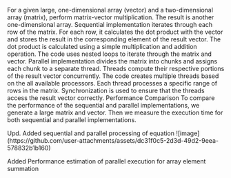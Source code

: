 For a given large, one-dimensional array (vector) and a two-dimensional array (matrix), perform matrix-vector multiplication. The result is another one-dimensional array.
Sequential implementation iterates through each row of the matrix. For each row, it calculates the dot product with the vector and stores the result in the corresponding element of the result vector. The dot product is calculated using a simple multiplication and addition operation. The code uses nested loops to iterate through the matrix and vector.
Parallel implementation divides the matrix into chunks and assigns each chunk to a separate thread. Threads compute their respective portions of the result vector concurrently. The code creates multiple threads based on the all available processors. Each thread processes a specific range of rows in the matrix. Synchronization is used to ensure that the threads access the result vector correctly.
Performance Comparison To compare the performance of the sequential and parallel implementations, we generate a large matrix and vector. Then we measure the execution time for both sequential and parallel implementations.
<p>
Upd. Added sequential and parallel processing of equation
![image](https://github.com/user-attachments/assets/dc31f0c5-2d3d-49d2-9eea-578832b1b160)
<p>
Added Performance estimation of parallel execution for array element summation 
